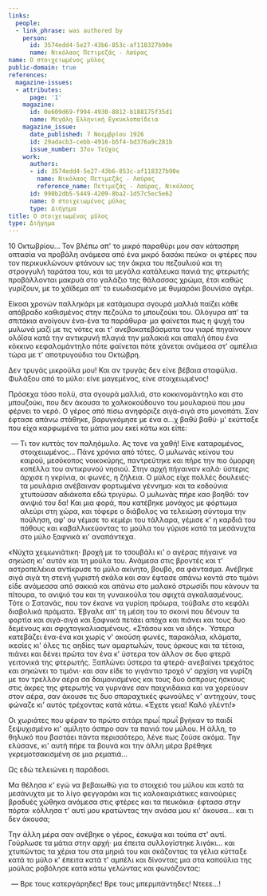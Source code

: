 ```yaml
---
links:
  people:
  - link_phrase: was authored by
    person:
      id: 3574edd4-5e27-43b6-853c-af118327b90e
      name: Νικόλαος Πετιμεζάς - Λαύρας
name: Ο στοιχειωμένος μύλος
public-domain: true
references:
  magazine-issues:
  - attributes:
      page: '1'
    magazine:
      id: 0e609d69-f994-4930-8812-b188175f35d1
      name: Μεγάλη Ελληνική Εγκυκλοπαίδεια
    magazine_issue:
      date_published: 7 Νοεμβρίου 1926
      id: 29adacb3-cebb-4916-b5f4-bd376a9c281b
      issue_number: 37ον Τεύχος
    work:
      authors:
      - id: 3574edd4-5e27-43b6-853c-af118327b90e
        name: Νικόλαος Πετιμεζάς - Λαύρας
        reference_name: Πετιμεζάς - Λαύρας, Νικόλαος
      id: 990b2db5-5449-4209-8ba2-1d57c5ec5e62
      name: Ο στοιχειωμένος μύλος
      type: Διήγημα
title: Ο στοιχειωμένος μύλος
type: Διήγημα
---
```


<main class="content" itemprop="text">
<p>10 Οκτωβρίου... Τον βλέπω απ' το μικρό παραθύρι μου σαν κάτασπρη οπτασία να προβάλη ανάμεσα από ένα μικρό δασάκι πεύκα·
οι φτέρες που τον περικυκλώνουν φτάνουν ως την άκρια του πεζουλιού και τη στρογγυλή ταράτσα του, και τα μεγάλα κατάλευκα
πανιά της φτερωτής προβάλλονται μακρυά στο γαλάζιο της θάλασσας χρώμα, έτσι καθώς γυρίζουν, με το χάϊδεμα απ' το
ευωδιασμένο με θυμαράκι βουνίσιο αγέρι.</p>

<p>Είκοσι χρονών παλληκάρι με κατάμαυρα σγουρά μαλλιά παίζει κάθε απόβραδο καθισμένος στην πεζούλα το μπουζούκι του.
Ολόγυρα απ' τα σπιτάκια ανοίγουν ένα-ένα τα παράθυρα· μα φαίνεται πως η ψυχή του μυλωνά μαζί με τις νότες και τ'
ανεβοκατεβάσματα του γιαρέ πηγαίνουν ολόϊσα κατά την αντικρυνή πλαγιά την μαλακιά και απαλή όπου ένα κόκκινο
κεφαλομάντηλο πότε φαίνεται πότε χάνεται ανάμεσα στ' αμπέλια τώρα με τ' αποτρυγούδια του Οκτώβρη.</p>

<p>Δεν τρυγάς μικρούλα μου! Και αν τρυγάς δεν είνε βέβαια σταφύλια. Φυλάξου από το μύλο: είνε μαγεμένος, είνε
στοιχειωμένος!</p>

<p>Πρόσεχα τόσο πολύ, στα σγουρά μαλλιά, στο κοκκινομάντηλο και στο μπουζούκι, που δεν άκουσα το χαλκοκούδουνο του
μουλαριού που μου φέρνει το νερό. Ο γέρος από πίσω ανηφόριζε σιγά-σιγά στο μονοπάτι. Σαν έφτασε απάνω στάθηκε,
βαρυγκόμησε με ένα α...χ βαθύ βαθύ· μ' εκύτταξε που είχα καρφωμένα τα μάτια μου εκεί κάτω και είπε: </p>

<ol style="list-style-type: '&mdash; '">
  <li>
    Τι τον κυττάς τον παληόμυλο. Ας τονε να χαθή! Είνε καταραμένος, στοιχειωμένος... Πάνε χρόνια από τότες. Ο μυλωνάς
    κείνου του καιρού, μεσόκοπος νοικοκύρης, παντρεύτηκε και πήρε την πιο όμορφη κοπέλλα του αντικρυνού νησιού. Στην
    αρχή πήγαιναν καλά· ύστερις άρχισε η γκρίνια, οι φωνές, η ζήλεια. Ο μύλος είχε πολλές δουλειές· τα μουλάρια
    ανέβαιναν φορτωμένα γέννημα· και τα κοδούνια χτυπούσαν αδιάκοπα εδώ τριγύρω. Ο μυλωνάς πήρε καο βοηθό: τον ανιψιό
    του δα! Και μια φορά, που κατέβηκε μονάχος με φόρτωμα αλεύρι στη χώρα, και τόφερε ο διάβολος να τελειώση σύντομα
    την πούληση, αφ' ου γέμισε το κεμέρι του τάλλαρα, γέμισε κ' η καρδιά του πόθους και καβαλλικεύοντας το μούλα του
    γύρισε κατά τα μεσάνυχτα στο μύλο ξαφνικά κι' αναπάντεχα.
  </li>
</ol>

<p>«Νύχτα χειμωνιάτικη· βροχή με το τσουβάλι κι' ο αγέρας πήγαινε να σηκώση κι' αυτόν και τη μούλα του. Ανάμεσα στις
βροντές και τ' αστροπελέκια αντίκρυσε το μύλο ακίνητο, βουβό, σα φάντασμα. Ανέβηκε σιγά σιγά τη στενή γυριστή σκάλα και
σαν έφτασε απάνω κοντά στο τιμόνι είδε ανάμεσσα από σακκιά και απάνω στο μαλακό στρωσίδι που κάνουν τα πίτουρα, το
ανιψιό του και τη γυναικούλα του σφιχτά αγκαλασμένους. Τότε ο Σατανάς, που τον έκανε να γυρίση πρόωρα, τούβαλε στο
κεφάλι διαβολικά πράματα. Έβγαλε απ' τη μέση του το σκοινί που δένουν τα φορτία και σιγά-σιγά και ξαφνικά πετάει απόχα
και πιάνει και τους δυο δεμένους και σφιχταγκαλιασμένους. «Στάσου και να ιδής». Ύστερα κατεβάζει ένα-ένα και χωρίς ν'
ακούση φωνές, παρακάλια, κλάματα, ικεσίες κι' όλες τις αηδίες των αμαρτωλών, τους όρκους και τα τέτοια, πιάνει και δένει
πρώτα τον ένα κ' ύστερα τον άλλον σε δυο φτερά γειτονικά της φτερωτής. Ξαπλώνει ύστερα τα φτερά· ανεβαίνει τρεχάτος και
σηκώνει το τιμόνι· και σαν είδε το γιγάντιο τροχό ν' αρχίση να γυρίζη με τον τρελλόν αέρα σα δαιμονισμένος και τους δυο
άσπρους ήσκιους στις άκρες της φτερωτής να γυρνάνε σαν παιχνιδάκια και να χορεύουν στον αέρα, σαν άκουσε τις δυο
σπαραχτικές φωνούλες ν' αντηχούν, τους φώναζε κι' αυτός τρέχοντας κατά κάτω. «Έχετε γεια! Καλό γλέντι!»</p>

<p>Οι χωριάτες που φέραν το πρώτο σιτάρι πρωΐ πρωΐ βγήκαν το παιδί ξεψυχισμένο κι' αμίλητο άσπρο σαν τα πανιά του μύλου. Η
άλλη, το θηλυκό που βαστάει πάντα περισσότερο, λένε πως ζούσε ακόμα. Την ελύσανε, κι' αυτή πήρε τα βουνά και την άλλη
μέρα βρέθηκε γκρεμοτσακισμένη σε μια ρεματιά...</p>

<p>Ως εδώ τελειώνει η παράδοσι.</p>

<p>Μα θέλησα κ' εγώ να βεβαιωθώ για το στοιχειό του μύλου και κατά τα μεσάνυχτα με το λίγο φεγγαράκι και τις
καλοκαιριάτικες καινούριες βραδυές χώθηκα ανάμεσα στις φτέρες και τα πευκάκια· έφτασα στην πόρτα· κόλλησα τ' αυτί μου
κρατώντας την ανάσα μου κι' άκουσα... και τι δεν άκουσα;</p>

<p>Την άλλη μέρα σαν ανέβηκε ο γέρος, έσκυψα και τούπα στ' αυτί. Γούρλωσε τα μάτια στην αρχή· μα έπειτα συλλογίστηκε
λιγάκι... και χτυπώντας τα χέρια του στα μηριά του και σκάζοντας τα γέλια κύτταξε κατά το μύλο κ' έπειτα κατά τ' αμπέλι
και δίνοντας μια στα καπούλια της μούλας ροβόλησε κατά κάτω γελώντας και φωνάζοντας:</p>

<ol style="list-style-type: '&mdash; '">
  <li>Βρε τους κατεργάρηδες! Βρε τους μπερμπάντηδες! Ντεεε...!</li>
</ol>
</main>
